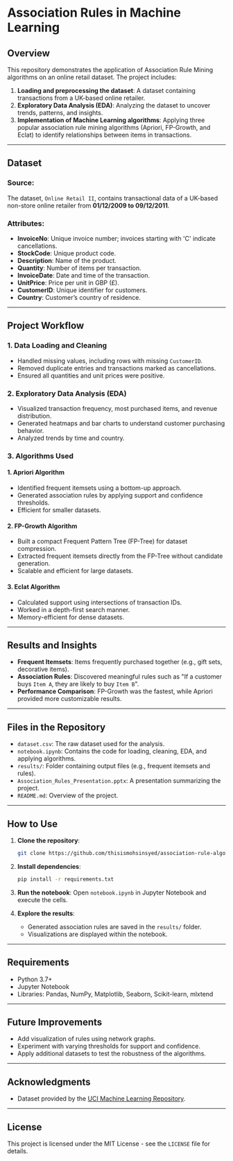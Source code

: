 
# Association Rules in Machine Learning

## Overview
This repository demonstrates the application of Association Rule Mining algorithms on an online retail dataset. The project includes:

1. **Loading and preprocessing the dataset**: A dataset containing transactions from a UK-based online retailer.
2. **Exploratory Data Analysis (EDA)**: Analyzing the dataset to uncover trends, patterns, and insights.
3. **Implementation of Machine Learning algorithms**: Applying three popular association rule mining algorithms (Apriori, FP-Growth, and Eclat) to identify relationships between items in transactions.

---

## Dataset
### **Source:**
The dataset, `Online Retail II`, contains transactional data of a UK-based non-store online retailer from **01/12/2009 to 09/12/2011**. 

### **Attributes:**
- **InvoiceNo**: Unique invoice number; invoices starting with 'C' indicate cancellations.
- **StockCode**: Unique product code.
- **Description**: Name of the product.
- **Quantity**: Number of items per transaction.
- **InvoiceDate**: Date and time of the transaction.
- **UnitPrice**: Price per unit in GBP (£).
- **CustomerID**: Unique identifier for customers.
- **Country**: Customer’s country of residence.

---

## Project Workflow

### **1. Data Loading and Cleaning**
- Handled missing values, including rows with missing `CustomerID`.
- Removed duplicate entries and transactions marked as cancellations.
- Ensured all quantities and unit prices were positive.

### **2. Exploratory Data Analysis (EDA)**
- Visualized transaction frequency, most purchased items, and revenue distribution.
- Generated heatmaps and bar charts to understand customer purchasing behavior.
- Analyzed trends by time and country.

### **3. Algorithms Used**
#### **1. Apriori Algorithm**
- Identified frequent itemsets using a bottom-up approach.
- Generated association rules by applying support and confidence thresholds.
- Efficient for smaller datasets.

#### **2. FP-Growth Algorithm**
- Built a compact Frequent Pattern Tree (FP-Tree) for dataset compression.
- Extracted frequent itemsets directly from the FP-Tree without candidate generation.
- Scalable and efficient for large datasets.

#### **3. Eclat Algorithm**
- Calculated support using intersections of transaction IDs.
- Worked in a depth-first search manner.
- Memory-efficient for dense datasets.

---

## Results and Insights
- **Frequent Itemsets**: Items frequently purchased together (e.g., gift sets, decorative items).
- **Association Rules**: Discovered meaningful rules such as "If a customer buys `Item A`, they are likely to buy `Item B`".
- **Performance Comparison**: FP-Growth was the fastest, while Apriori provided more customizable results.

---

## Files in the Repository
- `dataset.csv`: The raw dataset used for the analysis.
- `notebook.ipynb`: Contains the code for loading, cleaning, EDA, and applying algorithms.
- `results/`: Folder containing output files (e.g., frequent itemsets and rules).
- `Association_Rules_Presentation.pptx`: A presentation summarizing the project.
- `README.md`: Overview of the project.

---

## How to Use

1. **Clone the repository**:
   ```bash
   git clone https://github.com/thisismohsinsyed/association-rule-algorithms-with-python-implementation.git
   ```

2. **Install dependencies**:
   ```bash
   pip install -r requirements.txt
   ```

3. **Run the notebook**:
   Open `notebook.ipynb` in Jupyter Notebook and execute the cells.

4. **Explore the results**:
   - Generated association rules are saved in the `results/` folder.
   - Visualizations are displayed within the notebook.

---

## Requirements
- Python 3.7+
- Jupyter Notebook
- Libraries: Pandas, NumPy, Matplotlib, Seaborn, Scikit-learn, mlxtend

---

## Future Improvements
- Add visualization of rules using network graphs.
- Experiment with varying thresholds for support and confidence.
- Apply additional datasets to test the robustness of the algorithms.

---

## Acknowledgments
- Dataset provided by the [UCI Machine Learning Repository](https://archive.ics.uci.edu/ml/datasets.php).

---

## License
This project is licensed under the MIT License - see the `LICENSE` file for details.
